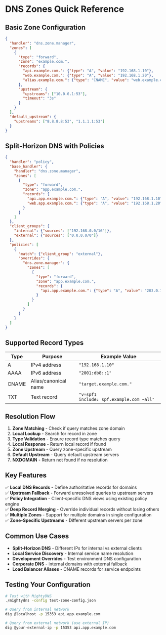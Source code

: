 # DNS Zones Quick Reference

## Basic Zone Configuration

```json
{
  "handler": "dns.zone.manager",
  "zones": [
    {
      "type": "forward",
      "zone": "example.com.",
      "records": {
        "api.example.com.": {"type": "A", "value": "192.168.1.10"},
        "web.example.com.": {"type": "A", "value": "192.168.1.20"},
        "alias.example.com.": {"type": "CNAME", "value": "web.example.com."}
      },
      "upstream": {
        "upstreams": ["10.0.0.1:53"],
        "timeout": "3s"
      }
    }
  ],
  "default_upstream": {
    "upstreams": ["8.8.8.8:53", "1.1.1.1:53"]
  }
}
```

## Split-Horizon DNS with Policies

```json
{
  "handler": "policy",
  "base_handler": {
    "handler": "dns.zone.manager",
    "zones": [
      {
        "type": "forward",
        "zone": "app.example.com.",
        "records": {
          "api.app.example.com.": {"type": "A", "value": "192.168.1.10"},
          "web.app.example.com.": {"type": "A", "value": "192.168.1.20"}
        }
      }
    ]
  },
  "client_groups": {
    "internal": {"sources": ["192.168.0.0/16"]},
    "external": {"sources": ["0.0.0.0/0"]}
  },
  "policies": [
    {
      "match": {"client_group": "external"},
      "overrides": {
        "dns.zone.manager": {
          "zones": [
            {
              "type": "forward",
              "zone": "app.example.com.",
              "records": {
                "api.app.example.com.": {"type": "A", "value": "203.0.113.10"}
              }
            }
          ]
        }
      }
    }
  ]
}
```

## Supported Record Types

| Type | Purpose | Example Value |
|------|---------|---------------|
| A | IPv4 address | `"192.168.1.10"` |
| AAAA | IPv6 address | `"2001:db8::1"` |
| CNAME | Alias/canonical name | `"target.example.com."` |
| TXT | Text record | `"v=spf1 include:_spf.example.com ~all"` |

## Resolution Flow

1. **Zone Matching** - Check if query matches zone domain
2. **Local Lookup** - Search for record in zone
3. **Type Validation** - Ensure record type matches query
4. **Local Response** - Return local record if found
5. **Zone Upstream** - Query zone-specific upstream
6. **Default Upstream** - Query default upstream servers
7. **NXDOMAIN** - Return not found if no resolution

## Key Features

✅ **Local DNS Records** - Define authoritative records for domains  
✅ **Upstream Fallback** - Forward unresolved queries to upstream servers  
✅ **Policy Integration** - Client-specific DNS views using existing policy engine  
✅ **Deep Record Merging** - Override individual records without losing others  
✅ **Multiple Zones** - Support for multiple domains in single configuration  
✅ **Zone-Specific Upstreams** - Different upstream servers per zone  

## Common Use Cases

- **Split-Horizon DNS** - Different IPs for internal vs external clients
- **Local Service Discovery** - Internal service name resolution
- **Development Overrides** - Test environment DNS configuration
- **Corporate DNS** - Internal domains with external fallback
- **Load Balancer Aliases** - CNAME records for service endpoints

## Testing Your Configuration

```bash
# Test with MightyDNS
./mightydns -config test-zone-config.json

# Query from internal network
dig @localhost -p 15353 api.app.example.com

# Query from external network (use external IP)
dig @your-external-ip -p 15353 api.app.example.com
```